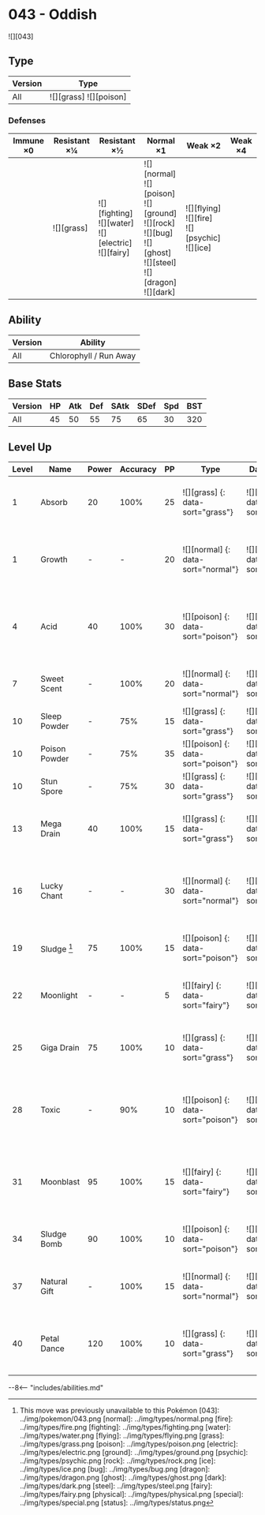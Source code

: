 # 043 - Oddish
![][043]

## Type

Version | Type
---     | ---
All     | ![][grass]  ![][poison]

### Defenses

Immune ×0 | Resistant ×¼   | Resistant ×½                                                   | Normal ×1                                                                                                                      | Weak ×2                                                  | Weak ×4
---       | ---            | ---                                                            | ---                                                                                                                            | ---                                                      | ---
&nbsp;    | ![][grass]<br> | ![][fighting]<br>![][water]<br>![][electric]<br>![][fairy]<br> | ![][normal]<br>![][poison]<br>![][ground]<br>![][rock]<br>![][bug]<br>![][ghost]<br>![][steel]<br>![][dragon]<br>![][dark]<br> | ![][flying]<br>![][fire]<br>![][psychic]<br>![][ice]<br> | &nbsp;

## Ability

Version | Ability
---     | ---
All     | Chlorophyll / Run Away

## Base Stats

Version | HP  | Atk | Def | SAtk | SDef | Spd | BST
---     | --- | --- | --- | ---  | ---  | --- | ---
All     | 45  | 50  | 55  | 75   | 65   | 30  | 320

## Level Up

Level | Name          | Power | Accuracy | PP  | Type                               | Damage Class                           | Description
---   | ---           | ---   | ---      | --- | ---                                | ---                                    | ---
1     | Absorb        | 20    | 100%     | 25  | ![][grass] {: data-sort="grass"}   | ![][special] {: data-sort="special"}   | Drains half the damage inflicted to heal the user.
1     | Growth        | -     | -        | 20  | ![][normal] {: data-sort="normal"} | ![][status] {: data-sort="status"}     | Raises the user's Attack and Special Attack by one stage.
4     | Acid          | 40    | 100%     | 30  | ![][poison] {: data-sort="poison"} | ![][special] {: data-sort="special"}   | Has a 10% chance to lower the target's Special Defense by one stage.
7     | Sweet Scent   | -     | 100%     | 20  | ![][normal] {: data-sort="normal"} | ![][status] {: data-sort="status"}     | Lowers the target's evasion by one stage.
10    | Sleep Powder  | -     | 75%      | 15  | ![][grass] {: data-sort="grass"}   | ![][status] {: data-sort="status"}     | Puts the target to sleep.
10    | Poison Powder | -     | 75%      | 35  | ![][poison] {: data-sort="poison"} | ![][status] {: data-sort="status"}     | Poisons the target.
10    | Stun Spore    | -     | 75%      | 30  | ![][grass] {: data-sort="grass"}   | ![][status] {: data-sort="status"}     | Paralyzes the target.
13    | Mega Drain    | 40    | 100%     | 15  | ![][grass] {: data-sort="grass"}   | ![][special] {: data-sort="special"}   | Drains half the damage inflicted to heal the user.
16    | Lucky Chant   | -     | -        | 30  | ![][normal] {: data-sort="normal"} | ![][status] {: data-sort="status"}     | Prevents the target from scoring critical hits for five turns.
19    | Sludge [^1]   | 75    | 100%     | 15  | ![][poison] {: data-sort="poison"} | ![][special] {: data-sort="special"}   | Has a 30% chance to poison the target.
22    | Moonlight     | -     | -        | 5   | ![][fairy] {: data-sort="fairy"}   | ![][status] {: data-sort="status"}     | Heals the user by half its max HP.  Affected by weather.
25    | Giga Drain    | 75    | 100%     | 10  | ![][grass] {: data-sort="grass"}   | ![][special] {: data-sort="special"}   | Drains half the damage inflicted to heal the user.
28    | Toxic         | -     | 90%      | 10  | ![][poison] {: data-sort="poison"} | ![][status] {: data-sort="status"}     | Badly poisons the target, inflicting more damage every turn.
31    | Moonblast     | 95    | 100%     | 15  | ![][fairy] {: data-sort="fairy"}   | ![][special] {: data-sort="special"}   | Has a 30% chance to lower the target's Special Attack by one stage.
34    | Sludge Bomb   | 90    | 100%     | 10  | ![][poison] {: data-sort="poison"} | ![][special] {: data-sort="special"}   | Has a 30% chance to poison the target.
37    | Natural Gift  | -     | 100%     | 15  | ![][normal] {: data-sort="normal"} | ![][physical] {: data-sort="physical"} | Power and type depend on the held berry.
40    | Petal Dance   | 120   | 100%     | 10  | ![][grass] {: data-sort="grass"}   | ![][special] {: data-sort="special"}   | Hits every turn for 2-3 turns, then confuses the user.

--8<-- "includes/abilities.md"

[^1]: This move was previously unavailable to this Pokémon
[043]: ../img/pokemon/043.png
[normal]: ../img/types/normal.png
[fire]: ../img/types/fire.png
[fighting]: ../img/types/fighting.png
[water]: ../img/types/water.png
[flying]: ../img/types/flying.png
[grass]: ../img/types/grass.png
[poison]: ../img/types/poison.png
[electric]: ../img/types/electric.png
[ground]: ../img/types/ground.png
[psychic]: ../img/types/psychic.png
[rock]: ../img/types/rock.png
[ice]: ../img/types/ice.png
[bug]: ../img/types/bug.png
[dragon]: ../img/types/dragon.png
[ghost]: ../img/types/ghost.png
[dark]: ../img/types/dark.png
[steel]: ../img/types/steel.png
[fairy]: ../img/types/fairy.png
[physical]: ../img/types/physical.png
[special]: ../img/types/special.png
[status]: ../img/types/status.png
